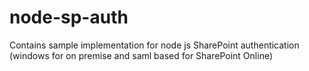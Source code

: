 # node-sp-auth
Contains sample implementation for node js SharePoint authentication (windows for on premise and saml based for SharePoint Online)
